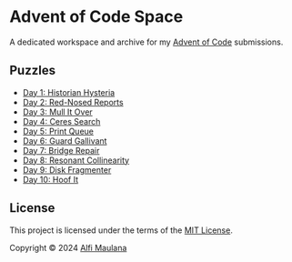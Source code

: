 # Advent of Code Space

A dedicated workspace and archive for my [Advent of Code](https://adventofcode.com/) submissions.

## Puzzles

- [Day 1: Historian Hysteria](./day-01)
- [Day 2: Red-Nosed Reports](./day-02)
- [Day 3: Mull It Over](./day-03)
- [Day 4: Ceres Search](./day-04)
- [Day 5: Print Queue](./day-05)
- [Day 6: Guard Gallivant](./day-06)
- [Day 7: Bridge Repair](./day-07)
- [Day 8: Resonant Collinearity](./day-08)
- [Day 9: Disk Fragmenter](./day-09)
- [Day 10: Hoof It](./day-10)

## License

This project is licensed under the terms of the [MIT License](./LICENSE).

Copyright © 2024 [Alfi Maulana](https://github.com/threeal)
